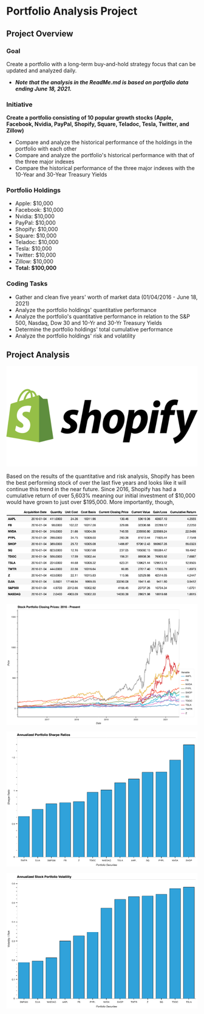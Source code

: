 # Portfolio Analysis Project

## Project Overview

### Goal
Create a portfolio with a long-term buy-and-hold strategy focus that can be updated and analyzed daily. 
* ***Note that the analysis in the ReadMe.md is based on portfolio data ending June 18, 2021.***


### Initiative
**Create a portfolio consisting of 10 popular growth stocks (Apple, Facebook, Nvidia, PayPal, Shopify, Square, Teladoc, Tesla, Twitter, and Zillow)**
* Compare and analyze the historical performance of the holdings in the portfolio with each other
* Compare and analyze the portfolio's historical performance with that of the three major indexes
* Compare the historical performance of the three major indexes with the 10-Year and 30-Year Treasury Yields


### Portfolio Holdings
* Apple: $10,000
* Facebook: $10,000
* Nvidia: $10,000
* PayPal: $10,000
* Shopify: $10,000
* Square: $10,000
* Teladoc: $10,000
* Tesla: $10,000
* Twitter: $10,000
* Zillow: $10,000
* **Total: $100,000**


### Coding Tasks
* Gather and clean five years' worth of market data (01/04/2016 - June 18, 2021)
* Analyze the portfolio holdings' quantitative performance
* Analyze the portfolio's quantitative performance in relation to the S&P 500, Nasdaq, Dow 30 and 10-Yr and 30-Yr Treasury Yields
* Determine the portfolio holdings' total cumulative performance
* Analyze the portfolio holdings' risk and volatility






## Project Analysis

![Shopify](Total_Portfolio/Images/Shopify.png)

Based on the results of the quantitative and risk analysis, Shopify has been the best performing stock of over the last five years and looks like it will continue this trend in the near future. Since 2016, Shopify has had a cumulative return of over 5,603% meaning our initial investment of $10,000 would have grown to just over $195,000. More importantly, though, 

![Stock Portfolio Return Chart](Total_Portfolio/Images/Portfolio_Analysis.png)

![Stock Portfolio Closing Prices](Total_Portfolio/Images/portfolio_closing_prices.png)

![Annualized Stock Portfolio Sharpe Ratios](Total_Portfolio/Images/annl_portfolio_sharpe_ratios.png)

![Annualized Stock Portfolio Volatility](Total_Portfolio/Images/annl_stock_volatility_plot.png)

